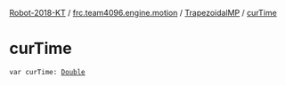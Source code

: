[Robot-2018-KT](../../index.md) / [frc.team4096.engine.motion](../index.md) / [TrapezoidalMP](index.md) / [curTime](./cur-time.md)

# curTime

`var curTime: `[`Double`](https://kotlinlang.org/api/latest/jvm/stdlib/kotlin/-double/index.html)